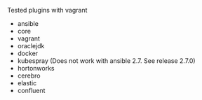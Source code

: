 

Tested plugins with vagrant
- ansible
- core
- vagrant
- oraclejdk
- docker
- kubespray (Does not work with ansible 2.7. See release 2.7.0)
- hortonworks
- cerebro
- elastic
- confluent
